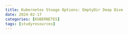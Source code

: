 ```yaml
---
title: Kubernetes Stoage Options: EmptyDir Deep Dive
date: 2024-02-17
categories: [KUBERNETES]
tags: [studyresources]     
---
```


